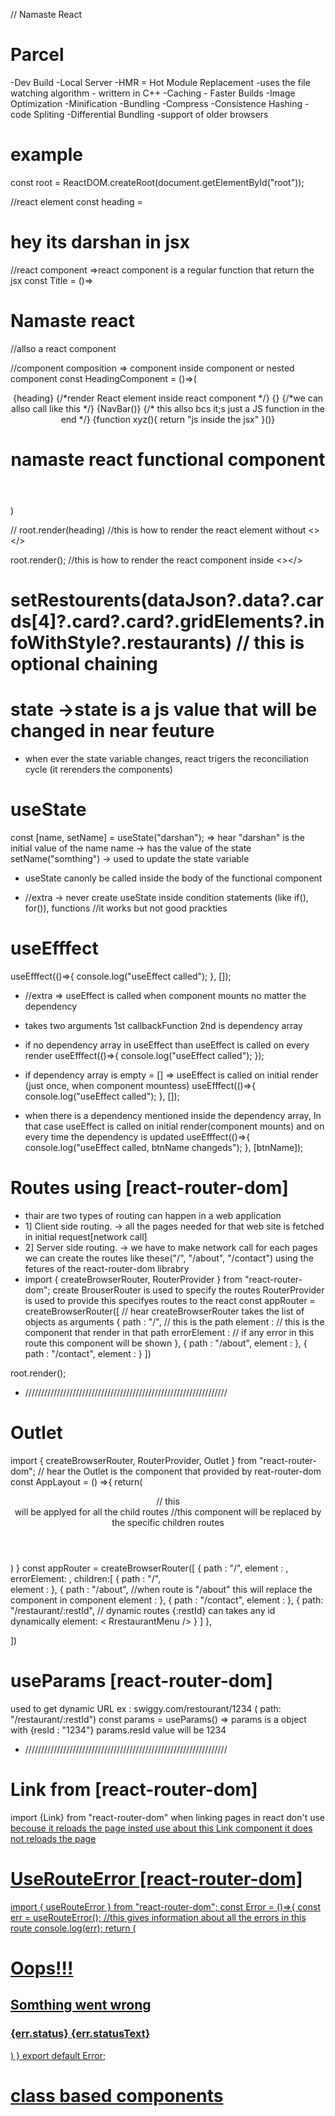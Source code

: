 // Namaste React

# Parcel
-Dev Build
-Local Server
-HMR = Hot Module Replacement
-uses the file watching algorithm - writtern in C++
-Caching - Faster Builds
-Image Optimization
-Minification
-Bundling
-Compress
-Consistence Hashing
-code Spliting
-Differential Bundling -support of older browsers

# example
const root  = ReactDOM.createRoot(document.getElementById("root"));

//react element
const heading = <h1 id="heading" tabIndex="32">hey its darshan in jsx</h1>

//react component =>react component is a regular function that return the jsx
const Title = ()=> <h1>Namaste react</h1>
//allso a react component

//component composition  => component inside component or nested component
const HeadingComponent = ()=>(
  <div>
    <Header />
    <Title></Title>
     {heading}  {/*render React element inside react component */}
    {<NavBar />} {/*we can allso call like this */}
    {NavBar()}   {/* this allso bcs it;s just a JS function in the end */}
    {function xyz(){
      return "js inside the jsx"
    }()}
    <h1>namaste react functional component</h1>
  </div>
)

// root.render(heading) //this is how to render the react element without <></>

root.render(<HeadingComponent />); //this is how to render the react component inside <></>

#       setRestourents(dataJson?.data?.cards[4]?.card?.card?.gridElements?.infoWithStyle?.restaurants) // this is optional chaining

# state  ->state is a js value that will be changed in near feuture
* when ever the state variable changes, react trigers the reconciliation cycle (it rerenders the components)

# useState
const [name, setName] = useState("darshan");  => hear "darshan" is the initial value of the name
name -> has the value of the state
setName("somthing") -> used to update the state variable
* useState canonly be called inside the body of the functional component

* //extra -> never create useState inside condition statements (like if(), for()), functions //it works but not good prackties
# useEfffect  
useEfffect(()=>{
  console.log("useEffect called");
}, []);
* //extra => useEffect is called when component mounts no matter the dependency
* takes two arguments 1st callbackFunction   2nd is dependency array

* if no dependency array in useEffect than useEffect is called on every render
useEfffect(()=>{
  console.log("useEffect called");
});
* if dependency array is empty = [] => useEffect is called on initial render (just once, when component mountess)
useEfffect(()=>{
  console.log("useEffect called");
}, []);

* when there is a dependency mentioned inside the dependency array, In that case useEffect is called on initial render(component mounts) and on every time the dependency is updated
useEfffect(()=>{
  console.log("useEffect called, btnName changeds");
}, [btnName]);


# Routes using [react-router-dom]

* thair are two types of routing can happen in a web application
* 1] Client side routing.  -> all the pages needed for that web site is fetched in initial request[network call]
* 2] Server side routing.  -> we have to make network call for each pages
we can create the routes like these("/", "/about", "/contact") using the fetures of the react-router-dom librabry
* import { createBrowserRouter, RouterProvider } from "react-router-dom";
create BrouserRouter is used to specify the routes 
RouterProvider is used to provide this specifyes routes to the react
const appRouter = createBrowserRouter([   // hear createBrowserRouter takes the list of objects as arguments
  {
    path : "/",                      // this is the path
    element : <Body />               // this is the component that render in that path
    errorElement : <Error />         // if any error in this route this component will be shown
  },
  {
    path : "/about",
    element : <About />
  },
  {
    path : "/contact",
    element : <Contact />
  }
])

root.render(<RouterProvider router={appRouter} />);

* ////////////////////////////////////////////////////////////////
# Outlet
import { createBrowserRouter, RouterProvider, Outlet } from "react-router-dom";
// hear the Outlet is the component that provided by reat-router-dom
const AppLayout = () =>{
  return(
    <div>
      <Header />    // this  <Header /> will be applyed for all the child routes
      <Outlet />   //this <Outlrt /> component will be replaced by the specific children routes
    </div>
  )
}
const appRouter = createBrowserRouter([
  {
    path : "/",
    element : <AppLayout />,
    errorElement: <Error />,
    children:[
      {
        path : "/",            
        element : <Body />
      },
      {
        path : "/about",              //when route is "/about" this <About /> will replace the <Outlet /> component in <AppLayout /> component
        element : <About />
      },
      {
        path : "/contact",
        element : <Contact />
      },
      {
        path: "/restaurant/:restId",       // dynamic routes  {:restId} can takes any id dynamically
        element: < RrestaurantMenu />
      }
    ]
  },
 
])

# useParams [react-router-dom]
used to get dynamic URL
ex : swiggy.com/restourant/1234    ( path: "/restaurant/:restId")
const params = useParams()  => params is a object with {resId : "1234"}
params.resId value will be 1234


* ////////////////////////////////////////////////////////////////
# Link   from [react-router-dom]
import {Link} from "react-router-dom"
when linking pages in react don't use <a href={}>  becouse it reloads the page
insted use <Link to="/about">about</Link>  this Link component it does not reloads the page

# UseRouteError [react-router-dom]

import { useRouteError } from "react-router-dom";
const Error = ()=>{
  const err = useRouteError();   //this gives information about all the errors in this route
  console.log(err);
  return (
    <div>
      <h1>Oops!!!</h1>
      <h2>Somthing went wrong</h2>
      <h3>{err.status} {err.statusText}</h3>
    </div>
  )
}
export default Error;


# class based components